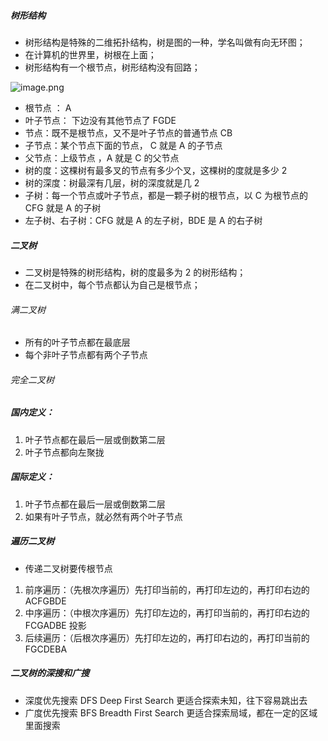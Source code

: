 ##### 树形结构

- 树形结构是特殊的二维拓扑结构，树是图的一种，学名叫做有向无环图；
- 在计算机的世界里，树根在上面；
- 树形结构有一个根节点，树形结构没有回路；

![image.png](https://cdn.nlark.com/yuque/0/2023/png/8374798/1703159752539-ea443a2f-8ad6-4ad0-ae10-39b4af2fae9c.png#averageHue=%23f7f7f7&clientId=ud61b8464-7d56-4&from=paste&height=246&id=mlq02&originHeight=510&originWidth=651&originalType=binary&ratio=1&rotation=0&showTitle=false&size=40337&status=done&style=none&taskId=u2377f55a-3ef9-498d-8e0a-f6d7d5ee690&title=&width=314)

- 根节点 ： A 
- 叶子节点： 下边没有其他节点了 FGDE
- 节点：既不是根节点，又不是叶子节点的普通节点 CB
- 子节点：某个节点下面的节点， C 就是 A 的子节点
- 父节点：上级节点 ，A 就是 C 的父节点
- 树的度：这棵树有最多叉的节点有多少个叉，这棵树的度就是多少 2
- 树的深度：树最深有几层，树的深度就是几 2
- 子树：每一个节点或叶子节点，都是一颗子树的根节点，以 C 为根节点的 CFG 就是 A 的子树
- 左子树、右子树：CFG 就是 A 的左子树，BDE 是 A 的右子树

##### 二叉树

- 二叉树是特殊的树形结构，树的度最多为 2 的树形结构；
- 在二叉树中，每个节点都认为自己是根节点；

###### 满二叉树

- 所有的叶子节点都在最底层
- 每个非叶子节点都有两个子节点

###### 完全二叉树

##### 国内定义：

1. 叶子节点都在最后一层或倒数第二层
2. 叶子节点都向左聚拢

##### 国际定义：

1. 叶子节点都在最后一层或倒数第二层
2. 如果有叶子节点，就必然有两个叶子节点

##### 遍历二叉树

- 传递二叉树要传根节点

1. 前序遍历：（先根次序遍历）先打印当前的，再打印左边的，再打印右边的 ACFGBDE
2. 中序遍历：（中根次序遍历）先打印左边的，再打印当前的，再打印右边的 FCGADBE  投影
3. 后续遍历：（后根次序遍历）先打印左边的，再打印右边的，再打印当前的 FGCDEBA

##### 二叉树的深搜和广搜

- 深度优先搜索 DFS Deep First Search 更适合探索未知，往下容易跳出去
- 广度优先搜索 BFS Breadth First Search 更适合探索局域，都在一定的区域里面搜索